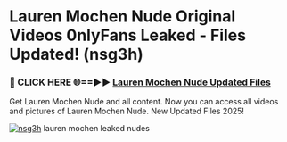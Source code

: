 # Lauren Mochen Nude Original Videos 0nlyFans Leaked - Files Updated! (nsg3h)

<h3>🔴 CLICK HERE 🌐==►► <a href="https://tinyurl.com/5h6xmrr3" rel="nofollow">Lauren Mochen Nude Updated Files</a></h3>

Get Lauren Mochen Nude and all content. Now you can access all videos and pictures of Lauren Mochen Nude. New Updated Files 2025!

[![nsg3h](https://i.imgur.com/KVD873Z.gif)](https://tinyurl.com/5h6xmrr3)
lauren mochen leaked nudes